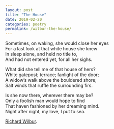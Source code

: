 ```yaml
---
layout: post
title: "The House"
date: 2019-02-20
categories: poetry
permalink: /wilbur-the-house/
---
```


Sometimes, on waking, she would close her eyes    
For a last look at that white house she knew    
In sleep alone, and held no title to,    
And had not entered yet, for all her sighs.

What did she tell me of that house of hers?    
White gatepost; terrace; fanlight of the door;    
A widow’s walk above the bouldered shore;    
Salt winds that ruffle the surrounding firs.

Is she now there, wherever there may be?    
Only a foolish man would hope to find    
That haven fashioned by her dreaming mind.    
Night after night, my love, I put to sea.

[Richard Wilbur](https://www.poets.org/poetsorg/poem/house).